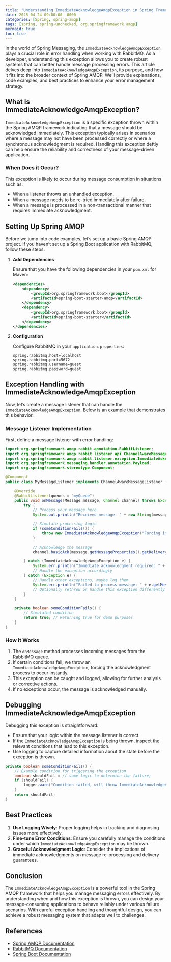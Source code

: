 ```yaml
---
title: "Understanding ImmediateAcknowledgeAmqpException in Spring Framework"
date: 2025-04-24 09:00:00 -0000
categories: [Spring, spring-amqp]
tags: [spring, spring-unchecked, org.springframework.amqp]
mermaid: true
toc: true
---
```



In the world of Spring Messaging, the `ImmediateAcknowledgeAmqpException` plays a crucial role in error handling when working with RabbitMQ. As a developer, understanding this exception allows you to create robust systems that can better handle message processing errors. This article delves deep into `ImmediateAcknowledgeAmqpException`, its purpose, and how it fits into the broader context of Spring AMQP. We’ll provide explanations, code examples, and best practices to enhance your error management strategy.

## What is ImmediateAcknowledgeAmqpException?

`ImmediateAcknowledgeAmqpException` is a specific exception thrown within the Spring AMQP framework indicating that a message should be acknowledged immediately. This exception typically arises in scenarios where a message may not have been processed correctly or where a synchronous acknowledgment is required. Handling this exception deftly can help ensure the reliability and correctness of your message-driven application.

### When Does it Occur?

This exception is likely to occur during message consumption in situations such as:

- When a listener throws an unhandled exception.
- When a message needs to be re-tried immediately after failure.
- When a message is processed in a non-transactional manner that requires immediate acknowledgment.


## Setting Up Spring AMQP

Before we jump into code examples, let’s set up a basic Spring AMQP project. If you haven’t set up a Spring Boot application with RabbitMQ, follow these steps.

1. **Add Dependencies**

   Ensure that you have the following dependencies in your `pom.xml` for Maven:

   ```xml
   <dependencies>
       <dependency>
           <groupId>org.springframework.boot</groupId>
           <artifactId>spring-boot-starter-amqp</artifactId>
       </dependency>
       <dependency>
           <groupId>org.springframework.boot</groupId>
           <artifactId>spring-boot-starter</artifactId>
       </dependency>
   </dependencies>
   ```

2. **Configuration**

   Configure RabbitMQ in your `application.properties`:

   ```properties
   spring.rabbitmq.host=localhost
   spring.rabbitmq.port=5672
   spring.rabbitmq.username=guest
   spring.rabbitmq.password=guest
   ```

## Exception Handling with ImmediateAcknowledgeAmqpException

Now, let’s create a message listener that can handle the `ImmediateAcknowledgeAmqpException`. Below is an example that demonstrates this behavior.

### Message Listener Implementation

First, define a message listener with error handling:

```java
import org.springframework.amqp.rabbit.annotation.RabbitListener;
import org.springframework.amqp.rabbit.listener.api.ChannelAwareMessageListener;
import org.springframework.amqp.rabbit.listener.exception.ImmediateAcknowledgeAmqpException;
import org.springframework.messaging.handler.annotation.Payload;
import org.springframework.stereotype.Component;

@Component
public class MyMessageListener implements ChannelAwareMessageListener {

    @Override
    @RabbitListener(queues = "myQueue")
    public void onMessage(Message message, Channel channel) throws Exception {
        try {
            // Process your message here
            System.out.println("Received message: " + new String(message.getBody()));

            // Simulate processing logic
            if (someConditionFails()) {
                throw new ImmediateAcknowledgeAmqpException("Forcing immediate acknowledgment");
            }

            // Acknowledge the message
            channel.basicAck(message.getMessageProperties().getDeliveryTag(), false);

        } catch (ImmediateAcknowledgeAmqpException e) {
            System.err.println("Immediate acknowledgment required: " + e.getMessage());
            // Handle the exception accordingly
        } catch (Exception e) {
            // Handle other exceptions, maybe log them
            System.err.println("Failed to process message: " + e.getMessage());
            // Optionally rethrow or handle this exception differently
        }
    }

    private boolean someConditionFails() {
        // Simulated condition
        return true; // Returning true for demo purposes
    }
}
```

### How it Works

1. The `onMessage` method processes incoming messages from the RabbitMQ queue.
2. If certain conditions fail, we throw an `ImmediateAcknowledgeAmqpException`, forcing the acknowledgment process to occur instantly.
3. This exception can be caught and logged, allowing for further analysis or corrective actions.
4. If no exceptions occur, the message is acknowledged manually.

## Debugging ImmediateAcknowledgeAmqpException

Debugging this exception is straightforward:

- Ensure that your logic within the message listener is correct.
- If the `ImmediateAcknowledgeAmqpException` is being thrown, inspect the relevant conditions that lead to this exception.
- Use logging to capture detailed information about the state before the exception is thrown.

```java
private boolean someConditionFails() {
    // Example condition for triggering the exception
    boolean shouldFail = // some logic to determine the failure;
    if (shouldFail) {
        logger.warn("Condition failed, will throw ImmediateAcknowledgeAmqpException");
    }
    return shouldFail;
}
```

## Best Practices

1. **Use Logging Wisely**: Proper logging helps in tracking and diagnosing issues more effectively.
2. **Fine-tune Error Conditions**: Ensure you carefully manage the conditions under which `ImmediateAcknowledgeAmqpException` may be thrown.
3. **Graceful Acknowledgment Logic**: Consider the implications of immediate acknowledgments on message re-processing and delivery guarantees.

## Conclusion

The `ImmediateAcknowledgeAmqpException` is a powerful tool in the Spring AMQP framework that helps you manage messaging errors effectively. By understanding when and how this exception is thrown, you can design your message-consuming applications to behave reliably under various failure scenarios. With careful exception handling and thoughtful design, you can achieve a robust messaging system that adapts well to challenges.

## References

- [Spring AMQP Documentation](https://docs.spring.io/spring-amqp/reference/)
- [RabbitMQ Documentation](https://www.rabbitmq.com/documentation.html)
- [Spring Boot Documentation](https://spring.io/projects/spring-boot)